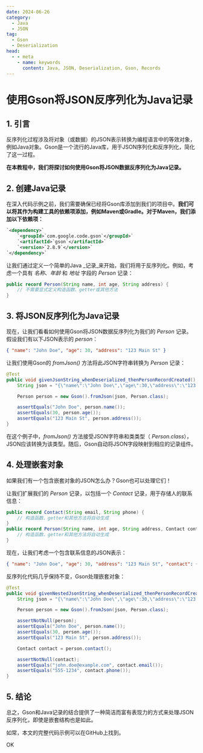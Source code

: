 ```yaml
---
date: 2024-06-26
category:
  - Java
  - JSON
tag:
  - Gson
  - Deserialization
head:
  - - meta
    - name: keywords
      content: Java, JSON, Deserialization, Gson, Records
---
```


# 使用Gson将JSON反序列化为Java记录

## 1. 引言

反序列化过程涉及将对象（或数据）的JSON表示转换为编程语言中的等效对象，例如Java对象。Gson是一个流行的Java库，用于JSON序列化和反序列化，简化了这一过程。

**在本教程中，我们将探讨如何使用Gson将JSON数据反序列化为Java记录。**

## 2. 创建Java记录

在深入代码示例之前，我们需要确保已经将Gson库添加到我们的项目中。**我们可以将其作为构建工具的依赖项添加，例如Maven或Gradle。对于Maven，我们添加以下依赖项：**

```xml
`<dependency>`
    `<groupId>`com.google.code.gson`</groupId>`
    `<artifactId>`gson`</artifactId>`
    `<version>`2.8.9`</version>`
`</dependency>`
```

让我们通过定义一个简单的Java _记录_来开始，我们将用于反序列化。例如，考虑一个具有 _名称_、_年龄_ 和 _地址_ 字段的 _Person_ 记录：

```java
public record Person(String name, int age, String address) {
    // 不需要显式定义构造函数、getter或其他方法
}
```

## 3. 将JSON反序列化为Java记录

现在，让我们看看如何使用Gson将JSON数据反序列化为我们的 _Person_ 记录。假设我们有以下JSON表示的 _person_：

```json
{ "name": "John Doe", "age": 30, "address": "123 Main St" }
```

让我们使用Gson的 _fromJson()_ 方法将此JSON字符串转换为 _Person_ 记录：

```java
@Test
public void givenJsonString_whenDeserialized_thenPersonRecordCreated() {
    String json = "{\"name\":\"John Doe\",\"age\":30,\"address\":\"123 Main St\"}";

    Person person = new Gson().fromJson(json, Person.class);

    assertEquals("John Doe", person.name());
    assertEquals(30, person.age());
    assertEquals("123 Main St", person.address());
}
```

在这个例子中，_fromJson()_ 方法接受JSON字符串和类类型（ _Person.class_），JSON应该转换为该类型。随后，Gson自动将JSON字段映射到相应的记录组件。

## 4. 处理嵌套对象

如果我们有一个包含嵌套对象的JSON怎么办？Gson也可以处理它们！

让我们扩展我们的 _Person_ 记录，以包括一个 _Contact_ 记录，用于存储人的联系信息：

```java
public record Contact(String email, String phone) {
    // 构造函数、getter和其他方法将自动生成
}
public record Person(String name, int age, String address, Contact contact) {
    // 构造函数、getter和其他方法将自动生成
}
```

现在，让我们考虑一个包含联系信息的JSON表示：

```json
{ "name": "John Doe", "age": 30, "address": "123 Main St", "contact": { "email": "john.doe@example.com", "phone": "555-1234" } }
```

反序列化代码几乎保持不变，Gson处理嵌套对象：

```java
@Test
public void givenNestedJsonString_whenDeserialized_thenPersonRecordCreated() {
    String json = "{\"name\":\"John Doe\",\"age\":30,\"address\":\"123 Main St\",\"contact\":{\"email\":\"john.doe@example.com\",\"phone\":\"555-1234\"}}";

    Person person = new Gson().fromJson(json, Person.class);

    assertNotNull(person);
    assertEquals("John Doe", person.name());
    assertEquals(30, person.age());
    assertEquals("123 Main St", person.address());

    Contact contact = person.contact();

    assertNotNull(contact);
    assertEquals("john.doe@example.com", contact.email());
    assertEquals("555-1234", contact.phone());
}
```

## 5. 结论

总之，Gson和Java记录的结合提供了一种简洁而富有表现力的方式来处理JSON反序列化，即使是嵌套结构也是如此。

如常，本文的完整代码示例可以在GitHub上找到。

OK